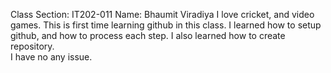 Class Section: IT202-011
Name: Bhaumit Viradiya
I love cricket, and video games. This is first time learning github in this class. 
I learned how to setup github, and how to process each step. I also learned how to create repository.  
I have no any issue.

